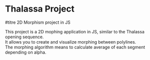 # Thalassa Project
#titre 2D Morphism project in JS

This project is a 2D mophing application in JS, similar to the Thalassa opening sequence.  
It allows you to create and visualize morphing between polylines.  
The morphing algorithm means to calculate average of each segment depending on alpha.
